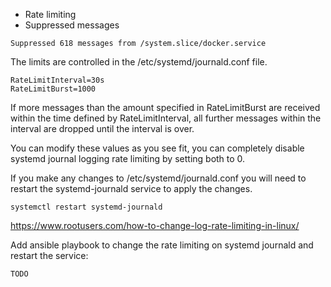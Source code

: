 - Rate limiting
- Suppressed messages

```
Suppressed 618 messages from /system.slice/docker.service
```

The limits are controlled in the /etc/systemd/journald.conf file.

```
RateLimitInterval=30s
RateLimitBurst=1000
```

If more messages than the amount specified in RateLimitBurst are received within the time defined by RateLimitInterval, all further messages within the interval are dropped until the interval is over.

You can modify these values as you see fit, you can completely disable systemd journal logging rate limiting by setting both to 0.

If you make any changes to /etc/systemd/journald.conf you will need to restart the systemd-journald service to apply the changes.

```
systemctl restart systemd-journald
```

https://www.rootusers.com/how-to-change-log-rate-limiting-in-linux/

Add ansible playbook to change the rate limiting on systemd journald and restart the service:

```
TODO
```
